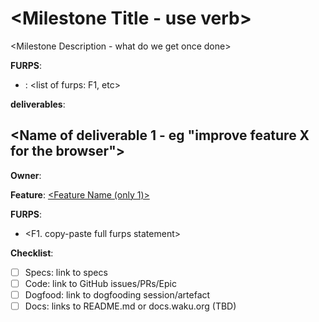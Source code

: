 # <Milestone Title - use verb>

<Milestone Description - what do we get once done>

**FURPS**:

- [<Feature Name>](<path/to/furps/file>): <list of furps: F1, etc>

**deliverables**: 

## <Name of deliverable 1 - eg "improve feature X for the browser">

**Owner**: <one waku subteam>

**Feature**: [<Feature Name (only 1)>](<path/to/furps/file>)

**FURPS**:
- <F1. copy-paste full furps statement>

**Checklist**:
- [ ] Specs: link to specs
- [ ] Code: link to GitHub issues/PRs/Epic
- [ ] Dogfood: link to dogfooding session/artefact
- [ ] Docs: links to README.md or docs.waku.org (TBD)